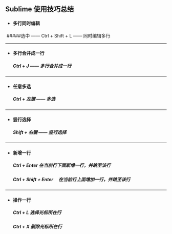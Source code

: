 ## Sublime 使用技巧总结

- #### 多行同时编辑
  #####选中 —— Ctrl + Shift + L —— 同时编辑多行




---
- #### 多行合并成一行
  #####  Ctrl + J —— 多行合并成一行




---
- #### 任意多选
  #####  Ctrl + 左键 —— 多选





---
- #### 竖行选择
  #####  Shift + 右键 —— 竖行选择
  
  
  
  


---
- #### 新增一行
  ##### Ctrl + Enter             在当前行下面新增一行，并跳至该行
  ##### Ctrl + Shift + Enter     在当前行上面增加一行，并跳至该行





---
- #### 操作一行
  ##### Ctrl + L        选择光标所在行
  ##### Ctrl + X        删除光标所在行
